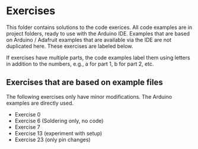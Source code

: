 # Exercises

This folder contains solutions to the code exerices.
All code examples are in project folders,
ready to use with the Arduino IDE.
Examples that are based on Arduino / Adafruit
examples that are available via the IDE
are not duplicated here.
These exercises are labeled below.

If exercises have multiple parts,
the code examples label them
using letters in addition to the numbers,
e.g., a for part 1, b for part 2, etc.

## Exercises that are based on example files

The following exercises only have minor modifications.
The Arduino examples are directly used.

- Exercise 0
- Exercise 6 (Soldering only, no code)
- Exercise 7
- Exercise 13 (experiment with setup)
- Exercise 23 (only pin changes)